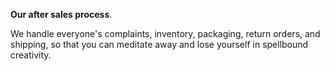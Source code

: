 **Our after sales process**.

We handle everyone's complaints, inventory, packaging, return orders, and shipping, so that you can meditate away and lose yourself in spellbound creativity.
